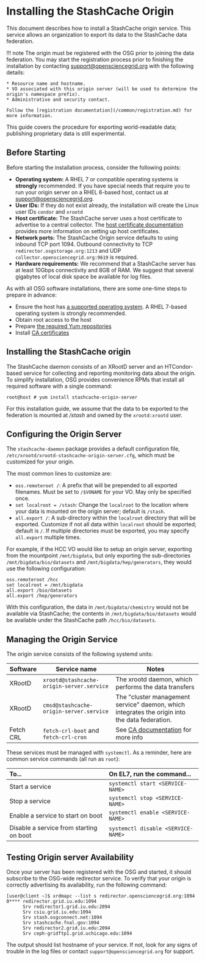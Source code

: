 Installing the StashCache Origin
================================

This document describes how to install a StashCache origin service.  This service allows an organization
to export its data to the StashCache data federation.

!!! note
    The origin must be registered with the OSG prior to joining the data federation.  You may start the
    registration process prior to finishing the installation by contacting <support@opensciencegrid.org>
    with the following details:

    * Resource name and hostname.
    * VO associated with this origin server (will be used to determine the origin's namespace prefix).
    * Administrative and security contact.

    Follow the [registration documentation](/common/registration.md) for more information.

This guide covers the procedure for exporting world-readable data; publishing proprietary data is still
experimental.

Before Starting
---------------

Before starting the installation process, consider the following points:

* __Operating system:__ A RHEL 7 or compatible operating systems is **strongly** recommended.
    If you have special needs that require you to run your origin server on a RHEL 6-based host,
    contact us at support@opensciencegrid.org.
* __User IDs:__ If they do not exist already, the installation will create the Linux user IDs `condor` and `xrootd`
* __Host certificate:__ The StashCache server uses a host certificate to advertise to a central collector.
  The [host certificate documentation](/security/host-certs.md) provides more information on setting up host
  certificates.
* __Network ports:__ The StashCache Origin service defaults to using inbound TCP port 1094.  Outbound
  connectivity to TCP `redirector.osgstorage.org:1213` and UDP `collector.opensciencegrid.org:9619` is
  required.
* __Hardware requirements:__ We recommend that a StashCache server has at least 10Gbps connectivity and 8GB of
  RAM.  We suggest that several gigabytes of local disk space be available for log files.

As with all OSG software installations, there are some one-time steps to prepare in advance:

* Ensure the host has [a supported operating system](/release/supported_platforms.md).
  A RHEL 7-based operating system is strongly recommended.
* Obtain root access to the host
* Prepare [the required Yum repositories](/common/yum.md)
* Install [CA certificates](/common/ca.md)

Installing the StashCache origin
--------------------------------

The StashCache daemon consists of an XRootD server and an HTCondor-based service for collecting and reporting
monitoring data about the origin. To simplify installation, OSG provides convenience RPMs that install all required
software with a single command:

```console
root@host # yum install stashcache-origin-server
```

For this installation guide, we assume that the data to be exported to the federation is mounted at */stash*
and owned by the `xrootd:xrootd` user.  

Configuring the Origin Server
-----------------------------

The `stashcache-daemon` package provides a default configuration file,
`/etc/xrootd/xrootd-stashcache-origin-server.cfg`, which must be customized for your origin.

The most common lines to customize are:

* `oss.remoteroot /`: A prefix that will be prepended to all exported filenames.  Must be set to `/$VONAME`
  for your VO.  May only be specified once.
* `set localroot = /stash`: Change the `localroot` to the location where your data is mounted on
  the origin server; default is `/stash`.
* `all.export /`: A sub-directory within the `localroot` directory that will be exported.  Customize
  if not all data within `localroot` should be exported; default is `/`.  If multiple directories must
  be exported, you may specify `all.export` multiple times.

For example, if the HCC VO would like to setup an origin server, exporting from the mountpoint `/mnt/bigdata`,
but only exporting the sub-directories `/mnt/bigdata/bio/datasets` and `/mnt/bigdata/hep/generators`, they
would use the following configuration:

```
oss.remoteroot /hcc
set localroot = /mnt/bigdata
all.export /bio/datasets
all.export /hep/generators
```

With this configuration, the data in `/mnt/bigdata/chemistry` would not be available via StashCache; the
contents in `/mnt/bigdata/bio/datasets` would be available under the StashCache path `/hcc/bio/datasets`.

Managing the Origin Service
---------------------------
The origin service consists of the following systemd units:

| **Software** | **Service name** | **Notes** |
|--------------|------------------|-----------|
| XRootD | `xrootd@stashcache-origin-server.service` | The xrootd daemon, which performs the data transfers |
| XRootD | `cmsd@stashcache-origin-server.service` | The "cluster management service" daemon, which integrates the origin into the data federation.  |
| Fetch CRL         | `fetch-crl-boot` and `fetch-crl-cron` | See [CA documentation](/common/ca#managing-fetch-crl-services) for more info |

These services must be managed with `systemctl`.  As a reminder, here are common service commands (all run as `root`):

| To...                                   | On EL7, run the command...         |
| :-------------------------------------- | :--------------------------------- |
| Start a service                         | `systemctl start <SERVICE-NAME>`   |
| Stop a  service                         | `systemctl stop <SERVICE-NAME>`    |
| Enable a service to start on boot       | `systemctl enable <SERVICE-NAME>`  |
| Disable a service from starting on boot | `systemctl disable <SERVICE-NAME>` |

Testing Origin server Availability
----------------------------------

Once your server has been registered with the OSG and started, it should subscribe to the OSG-wide
redirector service.  To verify that your origin is correctly advertising its availability, run the
following command:

```
[user@client ~]$ xrdmapc --list s redirector.opensciencegrid.org:1094 
0**** redirector.grid.iu.edu:1094
      Srv redirector1.grid.iu.edu:2094
      Srv csiu.grid.iu.edu:1094
      Srv stash.osgconnect.net:1094
      Srv stashcache.fnal.gov:1094
      Srv redirector2.grid.iu.edu:2094
      Srv ceph-gridftp1.grid.uchicago.edu:1094
```

The output should list hostname of your service. If not, look for any signs of trouble in the log files
or contact `support@opensciencegrid.org` for support.

<!-- TODO: include an example for downloading via `stashcp` -->
